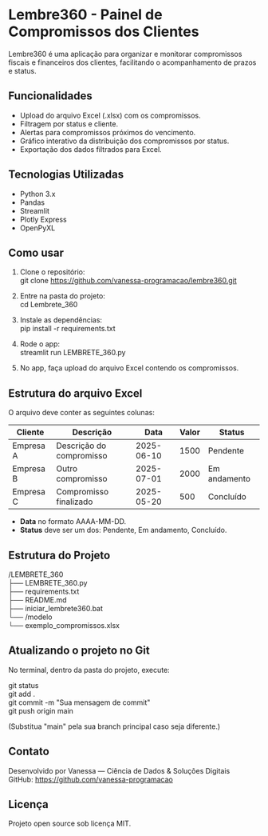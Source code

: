 # Lembre360 - Painel de Compromissos dos Clientes

Lembre360 é uma aplicação para organizar e monitorar compromissos fiscais e financeiros dos clientes, facilitando o acompanhamento de prazos e status.

## Funcionalidades

- Upload do arquivo Excel (.xlsx) com os compromissos.
- Filtragem por status e cliente.
- Alertas para compromissos próximos do vencimento.
- Gráfico interativo da distribuição dos compromissos por status.
- Exportação dos dados filtrados para Excel.

## Tecnologias Utilizadas

- Python 3.x  
- Pandas  
- Streamlit  
- Plotly Express  
- OpenPyXL  

## Como usar

1. Clone o repositório:  
   git clone https://github.com/vanessa-programacao/lembre360.git

2. Entre na pasta do projeto:  
   cd Lembrete_360

3. Instale as dependências:  
   pip install -r requirements.txt

4. Rode o app:  
   streamlit run LEMBRETE_360.py

5. No app, faça upload do arquivo Excel contendo os compromissos.

## Estrutura do arquivo Excel

O arquivo deve conter as seguintes colunas:

| Cliente   | Descrição                 | Data       | Valor | Status       |
|-----------|---------------------------|------------|-------|--------------|
| Empresa A | Descrição do compromisso   | 2025-06-10 | 1500  | Pendente     |
| Empresa B | Outro compromisso          | 2025-07-01 | 2000  | Em andamento |
| Empresa C | Compromisso finalizado     | 2025-05-20 | 500   | Concluído    |

- **Data** no formato AAAA-MM-DD.  
- **Status** deve ser um dos: Pendente, Em andamento, Concluído.

## Estrutura do Projeto

/LEMBRETE_360  
├── LEMBRETE_360.py  
├── requirements.txt  
├── README.md  
├── iniciar_lembrete360.bat  
└── /modelo  
    └── exemplo_compromissos.xlsx  

## Atualizando o projeto no Git

No terminal, dentro da pasta do projeto, execute:

git status  
git add .  
git commit -m "Sua mensagem de commit"  
git push origin main  

(Substitua "main" pela sua branch principal caso seja diferente.)

## Contato

Desenvolvido por Vanessa — Ciência de Dados & Soluções Digitais  
GitHub: https://github.com/vanessa-programacao

## Licença

Projeto open source sob licença MIT.
